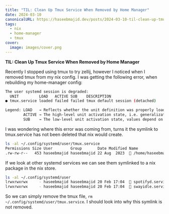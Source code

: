 ```yaml
---
title: "TIL: Clean Up Tmux Service When Removed by Home Manager"
date: 2024-03-10
canonicalURL: https://haseebmajid.dev/posts/2024-03-10-til-clean-up-tmux-service-when-removed-by-home-manager
tags:
  - nix
  - home-manager
  - tmux
cover:
  image: images/cover.png
---
```


**TIL: Clean Up Tmux Service When Removed by Home Manager**

Recently I stopped using tmux to try zellij, however I noticed when I removed tmux from my nix config. I was getting 
the following error, when rebuilding my home-manager config:

```bash
The user systemd session is degraded:
  UNIT         LOAD   ACTIVE SUB    DESCRIPTION
● tmux.service loaded failed failed tmux default session (detached)

Legend: LOAD   → Reflects whether the unit definition was properly loaded.
        ACTIVE → The high-level unit activation state, i.e. generalization of SUB.
        SUB    → The low-level unit activation state, values depend on unit type.
```

I was wondering where this error was coming from, turns it the symlink to tmux.service has not been deleted that 
nix would create.

```bash
ls -al ~/.config/systemd/user/tmux.service
Permissions Size User        Group       Date Modified Name
.rw-rw-r--   453 haseebmajid haseebmajid 22 Aug  2023   /home/haseebmajid/.config/systemd/user/tmux.service
```

If we look at other systemd services we can see them symlinked to a nix package in the nix store.

```bash
ls -al ~/.config/systemd/user
lrwxrwxrwx     - haseebmajid haseebmajid 20 Feb 17:04   spotifyd.service -> /nix/store/7v52bpcyi0zqv012rrmd7s2r742hb2cy-home-manager-files/.config/systemd/user/spotifyd.service
lrwxrwxrwx     - haseebmajid haseebmajid 20 Feb 17:04   swayidle.service -> /nix/store/7v52bpcyi0zqv012rrmd7s2r742hb2cy-home-manager-files/.config/systemd/user/swayidle.service
```

So we can simply remove the tmux file, `rm ~/.config/systemd/user/tmux.service`. I should look into why this symlink 
is not removed.

